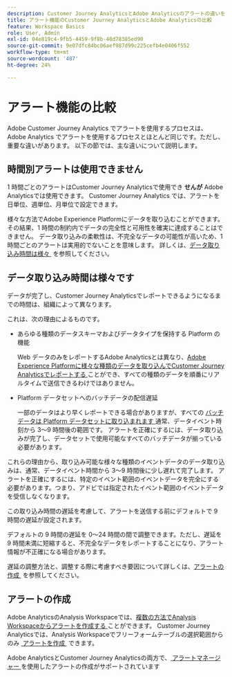 ```yaml
---
description: Customer Journey AnalyticsとAdobe Analyticsのアラートの違いを説明します
title: アラート機能のCustomer Journey AnalyticsとAdobe Analyticsの比較
feature: Workspace Basics
role: User, Admin
exl-id: 04e819c4-9fb5-4459-9f8b-40d78385ed90
source-git-commit: 9e07dfc84bc06aef987d99c225cefb4e0406f552
workflow-type: tm+mt
source-wordcount: '487'
ht-degree: 24%

---
```


# アラート機能の比較

Adobe Customer Journey Analytics でアラートを使用するプロセスは、Adobe Analytics でアラートを使用するプロセスとほとんど同じです。ただし、重要な違いがあります。 以下の節では、主な違いについて説明します。

## 時間別アラートは使用できません

1 時間ごとのアラートはCustomer Journey Analyticsで使用でき **せんが** Adobe Analyticsでは使用できます。 Customer Journey Analytics では、アラートを日単位、週単位、月単位で設定できます。

様々な方法でAdobe Experience Platformにデータを取り込むことができます。 その結果、1 時間の制約内でデータの完全性と可用性を確実に達成することはできません。  データ取り込みの柔軟性は、不完全なデータの可能性が高いため、1 時間ごとのアラートは実用的でないことを意味します。 詳しくは、[&#x200B; データ取り込み時間は様々 &#x200B;](#data-ingestion-times-vary-in-customer-journey-analytics) を参照してください。

## データ取り込み時間は様々です

データが完了し、Customer Journey Analyticsでレポートできるようになるまでの時間は、組織によって異なります。

これは、次の理由によるものです。

* あらゆる種類のデータスキーマおよびデータタイプを保持する Platform の機能

  Web データのみをレポートするAdobe Analyticsとは異なり、[Adobe Experience Platformに様々な種類のデータを取り込んでCustomer Journey Analyticsでレポートする &#x200B;](/help/data-ingestion/data-ingestion.md) ことができ、すべての種類のデータを順番にリアルタイムで送信できるわけではありません。

* Platform データセットへのバッチデータの配信遅延

  一部のデータはより早くレポートできる場合がありますが、すべての [&#x200B; バッチデータは Platform データセットに取り込まれます &#x200B;](/help/data-ingestion/data-ingestion.md#ingest-and-use-batch-data.) 通常、データイベント時刻から 3～9 時間後の範囲です。 アラートを正確にするには、データ取り込みが完了し、データセットで使用可能なすべてのバッチデータが揃っている必要があります。<!--3 to 9 hours is a sweet spot, what we are suggesting.  -->

これらの理由から、取り込み可能な様々な種類のイベントデータのデータ取り込みは、通常、データイベント時間から 3～9 時間後に少し遅れて完了します。 アラートを正確にするには、特定のイベント範囲のイベントデータを完全にする必要があります。つまり、アドビでは指定されたイベント範囲のイベントデータを受信しなくなります。

この取り込み時間の遅延を考慮して、アラートを送信する前にデフォルトで 9 時間の遅延が設定されます。

デフォルトの 9 時間の遅延を 0～24 時間の間で調整できます。ただし、遅延を 9 時間未満に短縮すると、不完全なデータをレポートすることになり、アラート情報が不正確になる場合があります。

遅延の調整方法と、調整する際に考慮すべき要因について詳しくは、[&#x200B; アラートの作成 &#x200B;](/help/components/c-intelligent-alerts/alert-builder.md) を参照してください。

<!-- Starting with "However," the rest of this information should probably go into the actual documentation where we document the option to adjust the delay. -->

## アラートの作成

Adobe AnalyticsのAnalysis Workspaceでは、[&#x200B; 複数の方法でAnalysis Workspaceからアラートを作成する &#x200B;](https://experienceleague.adobe.com/en/docs/analytics/components/alerts/alert-builder) ことができます。 Customer Journey Analyticsでは、Analysis Workspaceでフリーフォームテーブルの選択範囲からのみ [&#x200B; アラートを作成 &#x200B;](alert-builder.md) できます。

Adobe AnalyticsとCustomer Journey Analyticsの両方で、[&#x200B; アラートマネージャー &#x200B;](alert-manager.md) を使用したアラートの作成がサポートされています
